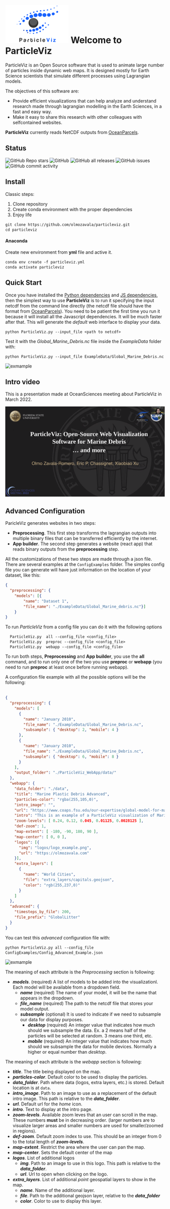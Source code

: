 
#  <img src="docs/logos/logo_sm.png" width="200px" style="border:none"> Welcome to ParticleViz  
ParticleViz is an Open Source software that is used to animate
large number of particles inside dynamic web maps.
It is designed mostly for Earth Science scientists
that simulate different processes using Lagrangian models.

The objectives of this software are:
* Provide efficient visualizations that can help analyze and understand research made
through lagrangian modelling in the Earth Sciences, in a fast and easy way. 
* Make it easy to share this research with other colleagues with selfcontained
websites. 

**ParticleViz** currently reads NetCDF outputs from [OceanParcels](https://oceanparcels.org/).

## Status
![GitHub Repo stars](https://img.shields.io/github/stars/olmozavala/particleviz?style=social)
![GitHub](https://img.shields.io/github/license/olmozavala/particleviz)
![GitHub all releases](https://img.shields.io/github/downloads/olmozavala/particleviz/total)
![GitHub issues](https://img.shields.io/github/issues/olmozavala/particleviz)
![GitHub commit activity](https://img.shields.io/github/commit-activity/m/olmozavala/particleviz)

## Install
Classic steps:

1. Clone repository
2. Create conda environment with the proper dependencies
3. Enjoy life

```shell
git clone https://github.com/olmozavala/particleviz.git
cd particleviz
```

#### Anaconda
Create new environment from **yml** file and active it.
```shell
conda env create -f particleviz.yml
conda activate particleviz
```

## Quick Start

Once you have installed the [Python dependencies](#python-dependencies) and 
[JS dependencies](#js-dependencies-npm), then the simplest way to 
use **ParticleViz** is to run it specifying the input netcdf from
the command line directly (the netcdf file should have the format 
from [OceanParcels](https://oceanparcels.org/)).
You need to be patient the first time you run it because it will 
install all the Javascript dependencies. It will be much faster after that.
This will generate the *default* web interface to display your data.

```shell
python ParticleViz.py --input_file <path to netcdf> 
```

Test it with the *Global_Marine_Debris.nc* file inside the *ExampleData* folder with:

```shell
python ParticleViz.py --input_file ExampleData/Global_Marine_Debris.nc
```
<img src="docs/media/quickstart.gif" alt="exmample" />

## Intro video
This is a presentation made at OceanSciences meeting about ParticleViz in March 2022.

[![ParticleViz at OSM](docs/media/video_tm.png)](https://youtu.be/7Xk0DxRMPjQ?t=289)




## Advanced Configuration
ParicleViz generates websites in two steps:

* **Preprocessing**. This first step transforms the lagrangian outputs 
into multiple binary files that can be transferred efficiently by the internet. 
* **App builder**. The second step generates a website (react app) that reads binary
 outputs from the **preprocessing** step.

All the customizations of these two steps are made through
a json file. There are several examples at the `ConfigExamples` folder. 
The simples config file you can generate will have just information on the location
of your dataset, like this:

```json
{
  "preprocessing": {
    "models": [{
        "name": "Dataset 1",
        "file_name": "./ExampleData/Global_Marine_debris.nc"}]
    }
}
```
To run *ParticleViz* from a config file you can do it with the following options
```
  ParticleViz.py  all --config_file <config_file>
  ParticleViz.py  preproc --config_file <config_file>
  ParticleViz.py  webapp --config_file <config_file>
```
To run both steps, **Preprocessing** and **App builder**, you use the **all** command, and to run
only one of the two you use **preproc** or **webapp** (you need to run **preproc** at least once before
running webapp).

A configuration file example with all the possible options will be the following:

```json

{
  "preprocessing": {
    "models": [
      {
        "name": "January 2010",
        "file_name": "./ExampleData/Global_Marine_Debris.nc",
        "subsample": { "desktop": 2, "mobile": 4 }
      },
      {
        "name": "January 2010",
        "file_name": "./ExampleData/Global_Marine_Debris.nc",
        "subsample": { "desktop": 6, "mobile": 8 }
      }
    ],
    "output_folder": "./ParticleViz_WebApp/data/"
  },
  "webapp": {
    "data_folder": "./data",
    "title": "Marine Plastic Debris Advanced",
    "particles-color": "rgba(255,105,0)",
    "intro_image": "",
    "url": "https://www.coaps.fsu.edu/our-expertise/global-model-for-marine-litter",
    "intro": "This is an example of a ParticleViz visualization of Marine Debris. Try other example configuration files and then with your own data!!!! ",
    "zoom-levels": [ 0.24, 0.12, 0.045, 0.01125, 0.0028125 ],
    "def-zoom": 1,
    "map-extent": [ -180, -90, 180, 90 ],
    "map-center": [ 0, 0 ],
    "logos": [{
      "img": "logos/logo_example.png",
      "url": "https://olmozavala.com"
    }],
    "extra_layers": [
      {
        "name": "World Cities",
        "file": "extra_layers/capitals.geojson",
        "color": "rgb(255,237,0)"
      }
    ]
  },
  "advanced": {
    "timesteps_by_file": 200,
    "file_prefix": "GlobalLitter"
  }
}
```

You can test this *advanced* configuration file with:

```shell
python ParticleViz.py all --config_file ConfigExamples/Config_Advanced_Example.json
```

<img src="docs/media/advanced.gif" alt="exmample" />

The meaning of each attribute is the *Preprocessing* section is following:
* ***models***. (required) A list of models to be added into the visualizationl. Each model will be available
  from a dropdown field.
    * ***name*** (required) The name of your model, it will be the name that appears in the dropdown.
    * ***file_name*** (required) The path to the netcdf file that stores your model output.
    * ***subsample*** (optional) It is used to indicate if we need to subsample our data for display purposes.
        * ***desktop*** (required) An integer value that indicates how much should we subsample the data. Ex. a
          2 means half of the particles will be selected at random. 3 means one third, etc.
        * ***mobile*** (required) An integer value that indicates how much should we subsample the data
          for mobile devices. Normally a higher or equal number than *desktop*.

The meaning of each attribute is the *webapp* section is following:
* ***title***. The title being displayed on the map.
* ***particles-color***. Default color to be used to display the particles.
* ***data_folder***. Path where data (logos, extra layers, etc.) is stored. Default location is at `data`.
* ***intro_image***. Path to an image to use as a replacement of the default intro image. This path is relative to the ***data_folder***.
* ***url***. Default url for the *home* icon.
* ***intro***. Text to display at the intro page.
* ***zoom-levels***. Available zoom leves that an user can scroll in the map. These numbers
  **must** be in decreasing order. (larger numbers are to visualize larger areas and smaller numbers are
  used for smaller/zoomed in regions).
* ***def-zoom***. Default zoom index to use. This should be an integer from 0 to the total length of ***zoom-levels***.
* ***map-extent***. Restrict the area where the user can pan the map.
* ***map-center***. Sets the default center of the map
* ***logos***. List of additional logos
    * ***img***. Path to an image to use in this logo. This path is relative to the ***data_folder***.
    * ***url***. Url to open when clicking on the logo.
* ***extra_layers***. List of additional *point* geospatial layers to show in the map.
    * ***name***. Name of the additional layer.
    * ***file***. Path to the additional geojson layer, relative to the ***data_folder***
    * ***color***. Color to use to display this layer. 
 
